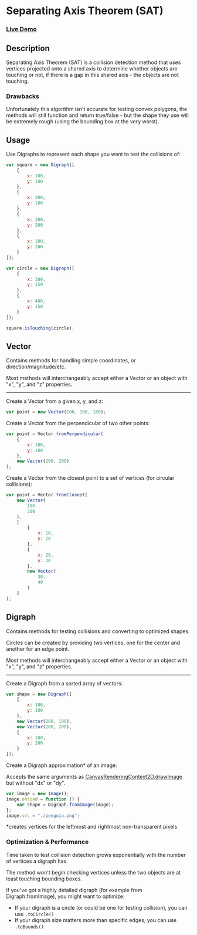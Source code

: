 # Separating Axis Theorem (SAT)

### [Live Demo](https://lukesrw.github.io/separating-axis-theorem/)

## Description

Separating Axis Theorem (SAT) is a collision detection method that uses vertices projected onto a shared axis to determine whether objects are touching or not, if there is a gap in this shared axis - the objects are not touching.

### Drawbacks

Unfortunately this algorithm isn't accurate for testing convex polygons, the methods will still function and return true/false - but the shape they use will be extremely rough (using the bounding box at the very worst).

## Usage

Use Digraphs to represent each shape you want to test the collisions of:

```js
var square = new Digraph([
    {
        x: 100,
        y: 100
    },
    {
        x: 200,
        y: 100
    },
    {
        x: 200,
        y: 200
    },
    {
        x: 100,
        y: 200
    }
]);

var circle = new Digraph([
    {
        x: 300,
        y: 150
    },
    {
        x: 400,
        y: 150
    }
]);

square.isTouching(circle);
```

## Vector

Contains methods for handling simple coordinates, or direction/magnitude/etc.

Most methods will interchangeably accept either a Vector or an object with "x", "y", and "z" properties.

---

Create a Vector from a given x, y, and z:

```js
var point = new Vector(100, 100, 100);
```

Create a Vector from the perpendicular of two other points:

```js
var point = Vector.fromPerpendicular(
    {
        x: 100,
        y: 100
    },
    new Vector(200, 200)
);
```

Create a Vector from the closest point to a set of vertices (for circular collisions):

```js
var point = Vector.fromClosest(
    new Vector(
        100
        200
    ),
    [
        {
            x: 10,
            y: 20
        },
        {
            x: 20,
            y: 30
        },
        new Vector(
            30,
            40
        )
    ]
);
```

## Digraph

Contains methods for testing collisions and converting to optimized shapes.

Circles can be created by providing two vertices, one for the center and another for an edge point.

Most methods will interchangeably accept either a Vector or an object with "x", "y", and "z" properties.

---

Create a Digraph from a sorted array of vectors:

```js
var shape = new Digraph([
    {
        x: 100,
        y: 100
    },
    new Vector(200, 100),
    new Vector(200, 200),
    {
        x: 100,
        y: 200
    }
]);
```

Create a Digraph approximation\* of an image:

Accepts the same arguments as [CanvasRenderingContext2D.drawImage](https://developer.mozilla.org/en-US/docs/Web/API/CanvasRenderingContext2D/drawImage) but without "dx" or "dy".

```js
var image = new Image();
image.onload = function () {
    var shape = Digraph.fromImage(image);
};
image.src = "./penguin.png";
```

\*creates vertices for the leftmost and rightmost non-transparent pixels

### Optimization & Performance

Time taken to test collision detection grows exponentially with the number of vertices a digraph has.

The method won't begin checking vertices unless the two objects are at least touching bounding boxes.

If you've got a highly detailed digraph (for example from Digraph.fromImage), you might want to optimize:

-   If your digraph is a circle (or could be one for testing collision), you can use `.toCircle()`
-   If your digraph size matters more than specific edges, you can use `.toBounds()`
